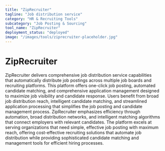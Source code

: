 ```yaml
---
title: "ZipRecruiter"
tagline: "Job distribution service"
category: "HR & Recruiting Tools"
subcategory: "Job Posting & Sourcing"
tool_name: "ZipRecruiter"
deployment_status: "deployed"
image: "/images/tools/ziprecruiter-placeholder.jpg"
---
```


# ZipRecruiter

ZipRecruiter delivers comprehensive job distribution service capabilities that automatically distribute job postings across multiple job boards and recruiting platforms. This platform offers one-click job posting, automated candidate matching, and comprehensive application management designed to maximize job visibility and candidate response. Users benefit from broad job distribution reach, intelligent candidate matching, and streamlined application processing that simplifies the job posting and candidate management process. ZipRecruiter emphasizes efficiency through automation, broad distribution networks, and intelligent matching algorithms that connect employers with relevant candidates. The platform excels at serving organizations that need simple, effective job posting with maximum reach, offering cost-effective recruiting solutions that automate job distribution while providing sophisticated candidate matching and management tools for efficient hiring processes.
